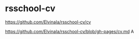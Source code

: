 # rsschool-cv
https://github.com/ElvinaIa/rsschool-cv/cv

https://github.com/ElvinaIa/rsschool-cv/blob/gh-pages/cv.md
A